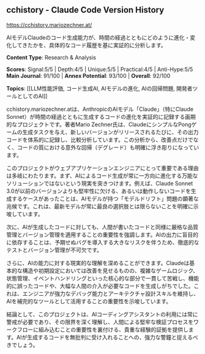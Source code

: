 ## cchistory - Claude Code Version History

https://cchistory.mariozechner.at/

AIモデルClaudeのコード生成能力が、時間の経過とともにどのように進化・変化してきたかを、具体的なコード履歴を基に実証的に分析します。

**Content Type**: Research & Analysis

**Scores**: Signal:5/5 | Depth:4/5 | Unique:5/5 | Practical:4/5 | Anti-Hype:5/5
**Main Journal**: 91/100 | **Annex Potential**: 93/100 | **Overall**: 92/100

**Topics**: [[LLM性能評価, コード生成AI, AIモデルの進化, AIの回帰問題, 開発者ツールとしてのAI]]

cchistory.mariozechner.atは、AnthropicのAIモデル「Claude」（特にClaude Sonnet）が時間の経過とともに生成するコードの進化を実証的に記録する画期的なプロジェクトです。著者Mario Zechner氏は、ClaudeにシンプルなPongゲームの生成タスクを与え、新しいバージョンがリリースされるたびに、その出力コードを体系的に記録し、比較分析しています。この分析から、改善点だけでなく、コードの質における意外な回帰（デグレード）も明確に浮き彫りになっています。

このプロジェクトがウェブアプリケーションエンジニアにとって重要である理由は多岐にわたります。まず、AIによるコード生成が常に一方向に進化する万能なソリューションではないという現実を突きつけます。例えば、Claude Sonnet 3.0が以前のバージョンよりも堅牢性に欠ける、あるいは動作しないコードを生成するケースがあったことは、AIモデルが持つ「モデルドリフト」問題の顕著な兆候です。これは、最新モデルが常に最良の選択肢とは限らないことを明確に示唆しています。

次に、AIが生成したコードに対しても、人間が書いたコードと同様に厳格な品質管理とバージョン管理を適用することの重要性を強調します。AIの出力に盲目的に依存することは、予期せぬバグを導入する大きなリスクを伴うため、徹底的なテストとバージョン管理が不可欠です。

さらに、AIの能力に対する現実的な理解を深めることができます。Claudeは基本的な構造や初期設定においては改善を見せるものの、複雑なゲームロジック、状態管理、イベントハンドリングといった核心的な部分で一貫して苦戦し、機能的に誤ったコードや、大幅な人間の介入が必要なコードを生成しがちでした。これは、エンジニアが強力なデバッグ能力とアーキテクチャ設計スキルを維持し、AIを補完的なツールとして活用することの重要性を示唆しています。

結論として、このプロジェクトは、AIコーディングアシスタントの利用には常に警戒が必要であり、その限界を深く理解し、人間による堅牢な検証プロセスをワークフローに組み込むことの重要性を裏付ける、貴重な経験的証拠を提供します。AIが生成するコードを無批判に受け入れることへの、強力な警鐘と捉えるべきでしょう。